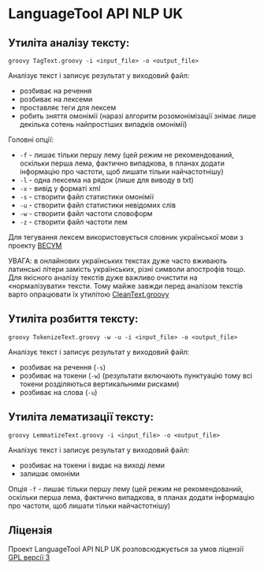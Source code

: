 # LanguageTool API NLP UK


## Утиліта аналізу тексту:
`groovy TagText.groovy -i <input_file> -o <output_file>`

Аналізує текст і записує результат у виходовий файл:

* розбиває на речення
* розбиває на лексеми
* проставляє теги для лексем
* робить зняття омонімії (наразі алгоритм розомонімізації знімає лише декілька сотень найпростіших випадків омонімії)


Головні опції:

- `-f` - лишає тільки першу лему (цей режим не рекомендований, оскільки перша лема, фактично випадкова, в планах додати інформацію про частоти, щоб лишати тільки найчастотнішу)
- `-l` - одна лексема на рядок (лише для виводу в txt)
- `-x` - вивід у форматі xml
- `-s` - створити файл статистики омонімії
- `-u` - створити файл статистики невідомих слів
- `-w` - створити файл частоти словоформ
- `-z` - створити файл частоти лем


Для тегування лексем використовується словник української мови з проекту [ВЕСУМ](https://github.com/brown-uk/dict_uk)

УВАГА: в онлайнових українських текстах дуже часто вживають латинські літери замість українських, різні символи апострофів тощо.
Для якісного аналізу текстів дуже важливо очистити на «нормалізувати» тексти. 
Тому майже завжди перед аналізом текстів варто опрацювати їх утилітою [CleanText.groovy](../tools)



## Утиліта розбиття тексту:
`groovy TokenizeText.groovy -w -u -i <input_file> -o <output_file>`

Аналізує текст і записує результат у виходовий файл:

- розбиває на речення (`-s`)
- розбиває на токени (`-w`) (результати включають пунктуацію тому всі токени розділяються вертикальними рисками)
- розбиває на слова (`-u`)


## Утиліта лематизації тексту:
`groovy LemmatizeText.groovy -i <input_file> -o <output_file>`

Аналізує текст і записує результат у виходовий файл:

- розбиває на токени і видає на виході леми
- залишає омоніми

Опція `-f` - лишає тільки першу лему (цей режим не рекомендований, оскільки перша лема, фактично випадкова, в планах додати інформацію про частоти, щоб лишати тільки найчастотнішу)


## Ліцензія

Проект LanguageTool API NLP UK розповсюджується за умов ліцензії [GPL версії 3](https://www.gnu.org/licenses/gpl.html)

